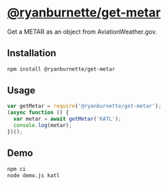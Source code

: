 # [@ryanburnette/get-metar](https://github.com/ryanburnette/get-metar)

Get a METAR as an object from AviationWeather.gov.

## Installation

```bash
npm install @ryanburnette/get-metar
```

## Usage

```js
var getMetar = require('@ryanburnette/get-metar');
(async function () {
  var metar = await getMetar('KATL');
  console.log(metar);
})();
```

## Demo

```bash
npm ci
node demo.js katl
```

